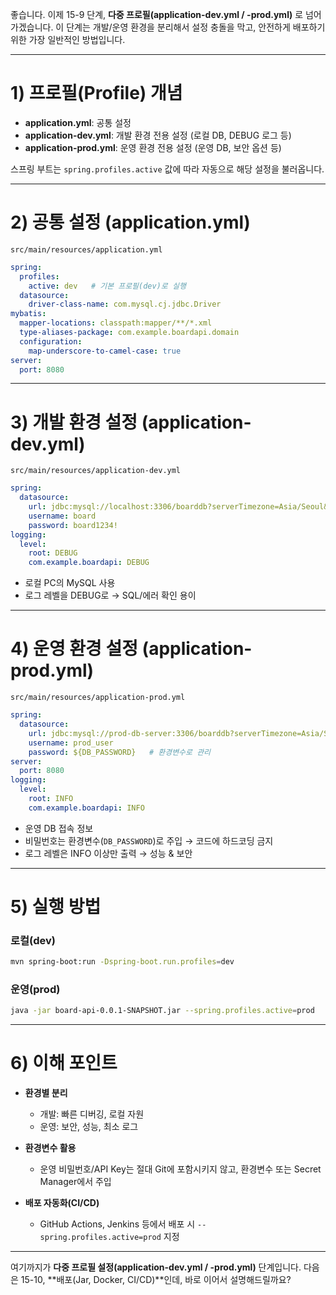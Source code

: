 좋습니다. 이제 15-9 단계, **다중 프로필(application-dev.yml / -prod.yml)** 로 넘어가겠습니다.
이 단계는 개발/운영 환경을 분리해서 설정 충돌을 막고, 안전하게 배포하기 위한 가장 일반적인 방법입니다.

---

# 1) 프로필(Profile) 개념

* **application.yml**: 공통 설정
* **application-dev.yml**: 개발 환경 전용 설정 (로컬 DB, DEBUG 로그 등)
* **application-prod.yml**: 운영 환경 전용 설정 (운영 DB, 보안 옵션 등)

스프링 부트는 `spring.profiles.active` 값에 따라 자동으로 해당 설정을 불러옵니다.

---

# 2) 공통 설정 (application.yml)

`src/main/resources/application.yml`

```yaml
spring:
  profiles:
    active: dev   # 기본 프로필(dev)로 실행
  datasource:
    driver-class-name: com.mysql.cj.jdbc.Driver
mybatis:
  mapper-locations: classpath:mapper/**/*.xml
  type-aliases-package: com.example.boardapi.domain
  configuration:
    map-underscore-to-camel-case: true
server:
  port: 8080
```

---

# 3) 개발 환경 설정 (application-dev.yml)

`src/main/resources/application-dev.yml`

```yaml
spring:
  datasource:
    url: jdbc:mysql://localhost:3306/boarddb?serverTimezone=Asia/Seoul&characterEncoding=utf8
    username: board
    password: board1234!
logging:
  level:
    root: DEBUG
    com.example.boardapi: DEBUG
```

* 로컬 PC의 MySQL 사용
* 로그 레벨을 DEBUG로 → SQL/에러 확인 용이

---

# 4) 운영 환경 설정 (application-prod.yml)

`src/main/resources/application-prod.yml`

```yaml
spring:
  datasource:
    url: jdbc:mysql://prod-db-server:3306/boarddb?serverTimezone=Asia/Seoul&characterEncoding=utf8
    username: prod_user
    password: ${DB_PASSWORD}   # 환경변수로 관리
server:
  port: 8080
logging:
  level:
    root: INFO
    com.example.boardapi: INFO
```

* 운영 DB 접속 정보
* 비밀번호는 환경변수(`DB_PASSWORD`)로 주입 → 코드에 하드코딩 금지
* 로그 레벨은 INFO 이상만 출력 → 성능 & 보안

---

# 5) 실행 방법

### 로컬(dev)

```bash
mvn spring-boot:run -Dspring-boot.run.profiles=dev
```

### 운영(prod)

```bash
java -jar board-api-0.0.1-SNAPSHOT.jar --spring.profiles.active=prod
```

---

# 6) 이해 포인트

* **환경별 분리**

  * 개발: 빠른 디버깅, 로컬 자원
  * 운영: 보안, 성능, 최소 로그
* **환경변수 활용**

  * 운영 비밀번호/API Key는 절대 Git에 포함시키지 않고, 환경변수 또는 Secret Manager에서 주입
* **배포 자동화(CI/CD)**

  * GitHub Actions, Jenkins 등에서 배포 시 `--spring.profiles.active=prod` 지정

---

여기까지가 **다중 프로필 설정(application-dev.yml / -prod.yml)** 단계입니다.
다음은 15-10, \*\*배포(Jar, Docker, CI/CD)\*\*인데, 바로 이어서 설명해드릴까요?
